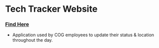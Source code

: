 # Tech Tracker Website

### [Find Here](https://techtracker.gibbyb.com/)

- Application used by COG employees to update their status & location throughout the day.
